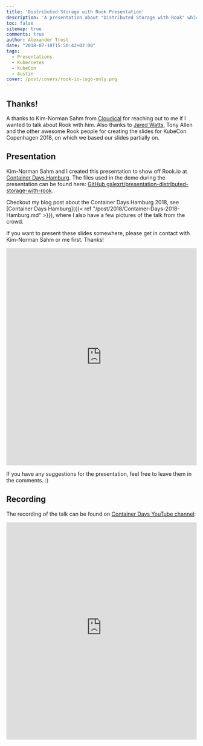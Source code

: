 ```yaml
---
title: 'Distributed Storage with Rook Presentation'
description: 'A presentation about "Distributed Storage with Rook" which was held at Container Days Hamburg.'
toc: false
sitemap: true
comments: true
author: Alexander Trost
date: "2018-07-10T15:50:42+02:00"
tags:
  - Presentations
  - Kubernetes
  - KubeCon
  - Austin
cover: /post/covers/rook-io-logo-only.png
---
```


<style>iframe{display: block; margin: auto;}</style>

## Thanks!

A thanks to Kim-Norman Sahm from [Cloudical](https://twitter.com/cloudical) for reaching out to me if I wanted to talk about Rook with him.
Also thanks to [Jared Watts](https://twitter.com/jbw976), Tony Allen and the other awesome Rook people for creating the slides for KubeCon Copenhagen 2018, on which we based our slides partially on.

## Presentation

Kim-Norman Sahm and I created this presentation to show off Rook.io at [Container Days Hamburg](https://containerdays.io/).
The files used in the demo during the presentation can be found here: [GitHub galexrt/presentation-distributed-storage-with-rook](https://github.com/galexrt/presentation-distributed-storage-with-rook).

Checkout my blog post about the Container Days Hamburg 2018, see [Container Days Hamburg]({{< ref "/post/2018/Container-Days-2018-Hamburg.md" >}}), where I also have a few pictures of the talk from the crowd.

If you want to present these slides somewhere, please get in contact with Kim-Norman Sahm or me first. Thanks!

<iframe src="https://docs.google.com/presentation/d/e/2PACX-1vR-pNSaQi-h6OTNKyUogshuChpDtnIVdPcO3TV8Y3i-4mRG19uJurJ04lmJUv6ys9p6dXeWNBpuNlp7/embed?start=false&loop=true&delayms=5000" frameborder="0" width="100%" height="575" allowfullscreen="true" mozallowfullscreen="true" webkitallowfullscreen="true"></iframe>

If you have any suggestions for the presentation, feel free to leave them in the comments. :)

## Recording

The recording of the talk can be found on [Container Days YouTube channel](https://www.youtube.com/channel/UCi1CejrHbE6QPz37dG9gMFA):

<iframe width="100%" height="575px" src="https://www.youtube-nocookie.com/embed/g53z3_SnKIw" frameborder="0" allow="autoplay; encrypted-media" allowfullscreen></iframe>
